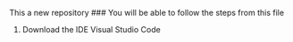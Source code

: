 This a new repository
### You will be able to follow the steps from this file
1. Download the IDE Visual Studio Code
